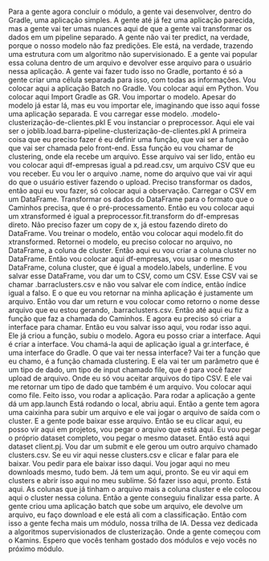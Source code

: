Para a gente agora concluir o módulo, a gente vai desenvolver, dentro do Gradle, uma aplicação simples. A gente até já fez uma aplicação parecida, mas a gente vai ter umas nuances aqui de que a gente vai transformar os dados em um pipeline separado. A gente não vai ter predict, na verdade, porque o nosso modelo não faz predições. Ele está, na verdade, trazendo uma estrutura com um algoritmo não supervisionado. E a gente vai popular essa coluna dentro de um arquivo e devolver esse arquivo para o usuário nessa aplicação. A gente vai fazer tudo isso no Gradle, portanto é só a gente criar uma célula separada para isso, com todas as informações. Vou colocar aqui a aplicação Batch no Gradle. Vou colocar aqui em Python. Vou colocar aqui Import Gradle as GR. Vou importar o modelo. Apesar do modelo já estar lá, mas eu vou importar ele, imaginando que isso aqui fosse uma aplicação separada. E vou carregar esse modelo. .modelo-clusterização-de-clientes.pkl E vou instanciar o preprocessor. Aqui ele vai ser o joblib.load.barra-pipeline-clusterização-de-clientes.pkl A primeira coisa que eu preciso fazer é eu definir uma função, que vai ser a função que vai ser chamada pelo front-end. Essa função eu vou chamar de clustering, onde ela recebe um arquivo. Esse arquivo vai ser lido, então eu vou colocar aqui df-empresas igual a pd.read.csv, um arquivo CSV que eu vou receber. Eu vou ler o arquivo .name, nome do arquivo que vai vir aqui do que o usuário estiver fazendo o upload. Preciso transformar os dados, então aqui eu vou fazer, só colocar aqui a observação. Carregar o CSV em um DataFrame. Transformar os dados do DataFrame para o formato que o Caminhos precisa, que é o pré-processamento. Então eu vou colocar aqui um xtransformed é igual a preprocessor.fit.transform do df-empresas direto. Não preciso fazer um copy de x, já estou fazendo direto do DataFrame. Vou treinar o modelo, então vou colocar aqui modelo.fit do xtransformed. Retornei o modelo, eu preciso colocar no arquivo, no DataFrame, a coluna de cluster. Então aqui eu vou criar a coluna cluster no DataFrame. Então vou colocar aqui df-empresas, vou usar o mesmo DataFrame, coluna cluster, que é igual a modelo.labels, underline. E vou salvar esse DataFrame, vou dar um to CSV, como um CSV. Esse CSV vai se chamar .barraclusters.csv e não vou salvar ele com índice, então índice igual a falso. E o que eu vou retornar na minha aplicação é justamente um arquivo. Então vou dar um return e vou colocar como retorno o nome desse arquivo que eu estou gerando, .barraclusters.csv. Então até aqui eu fiz a função que faz a chamada do Caminhos. E agora eu preciso só criar a interface para chamar. Então eu vou salvar isso aqui, vou rodar isso aqui. Ele já criou a função, subiu o modelo. Agora eu posso criar a interface. Aqui é criar a interface. Vou chamá-la aqui de aplicação igual a gr.interface, é uma interface do Gradle. O que vai ter nessa interface? Vai ter a função que eu chamo, é a função chamada clustering. E ela vai ter um parâmetro que é um tipo de dado, um tipo de input chamado file, que é para você fazer upload de arquivo. Onde eu só vou aceitar arquivos do tipo CSV. E ele vai me retornar um tipo de dado que também é um arquivo. Vou colocar aqui como file. Feito isso, vou rodar a aplicação. Para rodar a aplicação a gente dá um app.launch Está rodando o local, abriu aqui. Então a gente tem agora uma caixinha para subir um arquivo e ele vai jogar o arquivo de saída com o cluster. E a gente pode baixar esse arquivo. Então se eu clicar aqui, eu posso vir aqui em projetos, vou pegar o arquivo que está aqui. Eu vou pegar o próprio dataset completo, vou pegar o mesmo dataset. Então está aqui dataset client.pj. Vou dar um submit e ele gerou um outro arquivo chamado clusters.csv. Se eu vir aqui nesse clusters.csv e clicar e falar para ele baixar. Vou pedir para ele baixar isso daqui. Vou jogar aqui no meu downloads mesmo, tudo bem. Já tem um aqui, pronto. Se eu vir aqui em clusters e abrir isso aqui no meu sublime. Só fazer isso aqui, pronto. Está aqui. As colunas que já tinham o arquivo mais a coluna cluster e ele colocou aqui o cluster nessa coluna. Então a gente conseguiu finalizar essa parte. A gente criou uma aplicação batch que sobe um arquivo, ele devolve um arquivo, eu faço download e ele está ali com a classificação. Então com isso a gente fecha mais um módulo, nossa trilha de IA. Dessa vez dedicada a algoritmos supervisionados de clusterização. Onde a gente começou com o Kamins. Espero que vocês tenham gostado dos módulos e vejo vocês no próximo módulo.